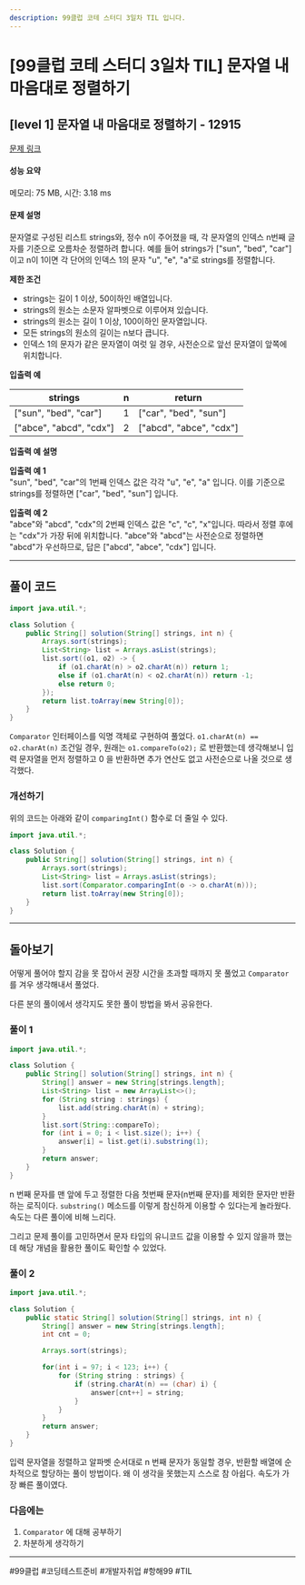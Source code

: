 ```yaml
---
description: 99클럽 코테 스터디 3일차 TIL 입니다.
---
```


# \[99클럽 코테 스터디 3일차 TIL] 문자열 내 마음대로 정렬하기

## \[level 1] 문자열 내 마음대로 정렬하기 - 12915

[문제 링크](https://school.programmers.co.kr/learn/courses/30/lessons/12915?language=java)

#### 성능 요약

메모리: 75 MB, 시간: 3.18 ms

#### 문제 설명

문자열로 구성된 리스트 strings와, 정수 n이 주어졌을 때, 각 문자열의 인덱스 n번째 글자를 기준으로 오름차순 정렬하려 합니다. 예를 들어 strings가 \["sun", "bed", "car"]이고 n이 1이면 각 단어의 인덱스 1의 문자 "u", "e", "a"로 strings를 정렬합니다.

**제한 조건**

* strings는 길이 1 이상, 50이하인 배열입니다.
* strings의 원소는 소문자 알파벳으로 이루어져 있습니다.
* strings의 원소는 길이 1 이상, 100이하인 문자열입니다.
* 모든 strings의 원소의 길이는 n보다 큽니다.
* 인덱스 1의 문자가 같은 문자열이 여럿 일 경우, 사전순으로 앞선 문자열이 앞쪽에 위치합니다.

**입출력 예**

| strings                  | n | return                   |
| ------------------------ | - | ------------------------ |
| \["sun", "bed", "car"]   | 1 | \["car", "bed", "sun"]   |
| \["abce", "abcd", "cdx"] | 2 | \["abcd", "abce", "cdx"] |

**입출력 예 설명**

**입출력 예 1**\
"sun", "bed", "car"의 1번째 인덱스 값은 각각 "u", "e", "a" 입니다. 이를 기준으로 strings를 정렬하면 \["car", "bed", "sun"] 입니다.

**입출력 예 2**\
"abce"와 "abcd", "cdx"의 2번째 인덱스 값은 "c", "c", "x"입니다. 따라서 정렬 후에는 "cdx"가 가장 뒤에 위치합니다. "abce"와 "abcd"는 사전순으로 정렬하면 "abcd"가 우선하므로, 답은 \["abcd", "abce", "cdx"] 입니다.

***

## 풀이 코드

```java
import java.util.*;

class Solution {
    public String[] solution(String[] strings, int n) {
        Arrays.sort(strings);
        List<String> list = Arrays.asList(strings);
        list.sort((o1, o2) -> {
            if (o1.charAt(n) > o2.charAt(n)) return 1;
            else if (o1.charAt(n) < o2.charAt(n)) return -1;
            else return 0;
        });
        return list.toArray(new String[0]);
    }
} 
```

`Comparator` 인터페이스를 익명 객체로 구현하여 풀었다. `o1.charAt(n) == o2.charAt(n)` 조건일 경우, 원래는 `o1.compareTo(o2);` 로 반환했는데 생각해보니 입력 문자열을 먼저 정렬하고 0 을 반환하면 추가 연산도 없고 사전순으로 나올 것으로 생각했다.

### 개선하기

위의 코드는 아래와 같이 `comparingInt()` 함수로 더 줄일 수 있다.

```java
import java.util.*;

class Solution {
    public String[] solution(String[] strings, int n) {
        Arrays.sort(strings);
        List<String> list = Arrays.asList(strings);
        list.sort(Comparator.comparingInt(o -> o.charAt(n)));
        return list.toArray(new String[0]);
    }
}
```

***

## 돌아보기

어떻게 풀어야 할지 감을 못 잡아서 권장 시간을 초과할 때까지 못 풀었고 `Comparator` 를 겨우 생각해내서 풀었다.

다른 분의 풀이에서 생각지도 못한 풀이 방법을 봐서 공유한다.

### 풀이 1

```java
import java.util.*;

class Solution {
    public String[] solution(String[] strings, int n) {
        String[] answer = new String[strings.length];
        List<String> list = new ArrayList<>();
        for (String string : strings) {
            list.add(string.charAt(n) + string);
        }
        list.sort(String::compareTo);
        for (int i = 0; i < list.size(); i++) {
            answer[i] = list.get(i).substring(1);
        }
        return answer;
    }
}
```

n 번째 문자를 맨 앞에 두고 정렬한 다음 첫번째 문자(n번째 문자)를 제외한 문자만 반환하는 로직이다. `substring()` 메소드를 이렇게 참신하게 이용할 수 있다는게 놀라웠다. 속도는 다른 풀이에 비해 느리다.

그리고 문제 풀이를 고민하면서 문자 타입의 유니코드 값을 이용할 수 있지 않을까 했는데 해당 개념을 활용한 풀이도 확인할 수 있었다.

### 풀이 2

```java
import java.util.*;

class Solution {
    public static String[] solution(String[] strings, int n) {
        String[] answer = new String[strings.length];
        int cnt = 0;

        Arrays.sort(strings);

        for(int i = 97; i < 123; i++) {
            for (String string : strings) {
                if (string.charAt(n) == (char) i) {
                    answer[cnt++] = string;
                }
            }
        }
        return answer;
    }
}
```

입력 문자열을 정렬하고 알파벳 순서대로 n 번째 문자가 동일할 경우, 반환할 배열에 순차적으로 할당하는 풀이 방법이다. 왜 이 생각을 못했는지 스스로 참 아쉽다. 속도가 가장 빠른 풀이였다.

### 다음에는

1. `Comparator` 에 대해 공부하기
2. 차분하게 생각하기

***

\#99클럽 #코딩테스트준비 #개발자취업 #항해99 #TIL
